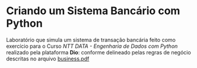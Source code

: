 # Criando um Sistema Bancário com Python
Laboratório que simula um sistema de transação bancária feito como exercício para o Curso *NTT DATA - Engenharia de Dados com Python* realizado pela plataforma **Dio**: conforme delineado pelas regras de negócio descritas no arquivo [business.pdf](business.pdf)
